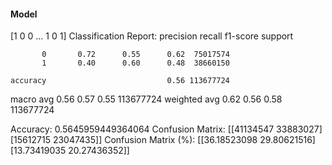 #### Model
[1 0 0 ... 1 0 1]
Classification Report:
              precision    recall  f1-score   support

           0       0.72      0.55      0.62  75017574
           1       0.40      0.60      0.48  38660150

    accuracy                           0.56 113677724
   macro avg       0.56      0.57      0.55 113677724
weighted avg       0.62      0.56      0.58 113677724

Accuracy: 0.5645959449364064
Confusion Matrix:
[[41134547 33883027]
 [15612715 23047435]]
Confusion Matrix (%):
[[36.18523098 29.80621516]
 [13.73419035 20.27436352]]
